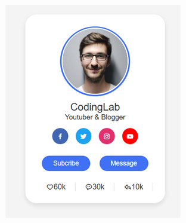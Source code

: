 ![Demo](https://github.com/pushpisrivastava/ID-card/blob/main/assets/images/Screenshot%202025-08-01%20224925.png)
